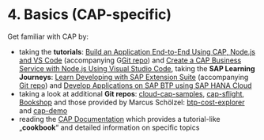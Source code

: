 # 4. Basics (CAP-specific)

Get familiar with CAP by:

- taking the **tutorials**: [Build an Application End-to-End Using CAP, Node.js and VS Code](https://developers.sap.com/mission.btp-application-cap-e2e.html) (accompanying G[Git repo](https://github.com/SAP-samples/cloud-cap-risk-management)) and [Create a CAP Business Service with Node.js Using Visual Studio Code](https://developers.sap.com/tutorials/cp-apm-nodejs-create-service.html), taking the **SAP Learning Journeys**: [Learn Developing with SAP Extension Suite](https://learning.sap.com/learning-journey/developing-with-sap-extension-suite) (accompanying [Git repo](https://github.com/SAP-samples/extension-suite-learning-journey)) and [Develop Applications on SAP BTP using SAP HANA Cloud](https://learning.sap.com/learning-journey/developing-applications-running-on-sap-btp-using-sap-hana-cloud)
- taking a look at additional **Git repos**: [cloud-cap-samples](https://github.com/SAP-samples/cloud-cap-samples), [cap-sflight](https://github.com/SAP-samples/cap-sflight), [Bookshop](https://github.com/SAP-samples/cloud-cap-samples/tree/main/bookshop) and those provided by Marcus Schölzel: [btp-cost-explorer](https://bitbucket.org/msg-gbp/btp-cost-explorer/src/main/) and [cap-demo](https://github.com/MarcusSchoelzel/cap-demo)
- reading the [CAP Documentation](https://cap.cloud.sap/docs/) which provides a tutorial-like „**cookbook**“ and detailed information on specific topics
